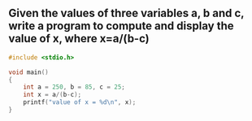 ## Given the values of three variables a, b and c, write a program to compute and display the value of x, where x=a/(b-c)

```c
#include <stdio.h>

void main()
{
    int a = 250, b = 85, c = 25;
    int x = a/(b-c);
    printf("value of x = %d\n", x);
}
```
